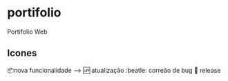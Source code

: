 # portifolio
Portifolio Web

## Icones

:package:nova funcionalidade -->
:up: atualização
:beatle: correão de bug
:checkered_flag: release